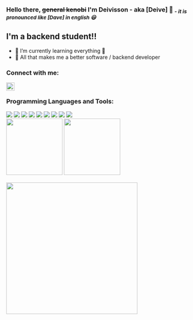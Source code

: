 ### Hello there, <s>general kenobi</s> I'm Deivisson - aka [Deive] 👋 <i><sub>- it is pronounced like [Dave] in english 😃</sub></i>

## I'm a backend student!!

- 🌱 I’m currently learning everything 🤣
- 🎃 All that makes me a better software / backend developer

### Connect with me:

[<img align="left" alt="Deive-Altoe | LinkedIn" width="22px" src="https://cdn-icons-png.flaticon.com/512/174/174857.png" />][linkedin]

<br />

### Programming Languages and Tools:

<img src="https://img.shields.io/badge/javascript-High%20Level,%20Dynamic%20Typing,%20Multi--Paradigm-yellow?logo=javascript&style=for-the-badge" />
<img src="https://img.shields.io/badge/node.js-Back--end%20javaScript%20runtime%20environment-43853D?logo=nodedotjs&style=for-the-badge" />
<img src="https://img.shields.io/badge/java-High%20Level,%20Class%20Based,%20Object--Oriented-5283A2?logo=java&style=for-the-badge" />
<img src="https://img.shields.io/badge/Spring%20Framework-Inversion%20of%20control%20container%20for%20the%20Java%20platform-5FB92E?logo=spring&style=for-the-badge" />
<img src="https://img.shields.io/badge/Docker-Set%20of%20platform%20as%20a%20service%20products%20that%20use%20OS--level%20virtualization-2496ED?logo=docker&style=for-the-badge" />
<img src="https://img.shields.io/badge/MongoDB-NoSQL,%20Document--oriented%20Database-023430?logo=mongodb&style=for-the-badge" />
<img src="https://img.shields.io/badge/PostgreSQL-Object--relational%20database%20system-32668F?logo=postgresql&style=for-the-badge" />
<img src="https://img.shields.io/badge/Git-Version%20control%20system-F54D27?logo=git&style=for-the-badge" />
<img src="https://img.shields.io/badge/Bash-Unix%20shell%20and%20command%20language-272F35?logo=gnubash&style=for-the-badge" />

<br />

<div align="left">
    <img height="150em" src="https://github-readme-stats.vercel.app/api?username=deivealtoe&show_icons=true&theme=radical&include_all_commits=true&count_private=false)"/>
    <img height="150em" src="https://github-readme-stats.vercel.app/api/top-langs/?username=deivealtoe&layout=compact&theme=radical"/>
</div>

<br />

<img width="350px" src="https://i.pinimg.com/originals/e4/26/70/e426702edf874b181aced1e2fa5c6cde.gif" />

<br />

[instagram]: https://instagram.com/deive_altoe
[linkedin]: https://linkedin.com/in/deive-altoe
